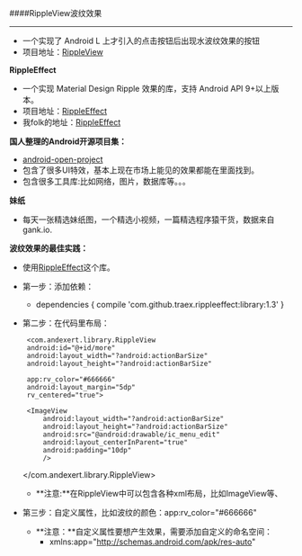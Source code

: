 ####RippleView波纹效果

---

-  一个实现了 Android L 上才引入的点击按钮后出现水波纹效果的按钮
-  项目地址：[RippleView](https://github.com/siriscac/RippleView)

**RippleEffect**

-  一个实现 Material Design Ripple 效果的库，支持 Android API 9+以上版本。
-  项目地址：[RippleEffect](https://github.com/traex/RippleEffect)
-  我folk的地址：[RippleEffect](https://github.com/jackLi93/RippleEffect)

**国人整理的Android开源项目集：**

-  [android-open-project](https://github.com/Trinea/android-open-project)  
-  包含了很多UI特效，基本上现在市场上能见的效果都能在里面找到。
-  包含很多工具库:比如网络，图片，数据库等。。。

**妹纸**

-  每天一张精选妹纸图，一个精选小视频，一篇精选程序猿干货，数据来自 gank.io.

**波纹效果的最佳实践：**

-  使用[RippleEffect](https://github.com/jackLi93/RippleEffect)这个库。
-  第一步：添加依赖：
	-  dependencies {
    compile 'com.github.traex.rippleeffect:library:1.3'
}
-  第二步：在代码里布局：

 		<com.andexert.library.RippleView
        android:id="@+id/more"
        android:layout_width="?android:actionBarSize"
        android:layout_height="?android:actionBarSize"

        app:rv_color="#666666"
        android:layout_margin="5dp"
        rv_centered="true">

        <ImageView
            android:layout_width="?android:actionBarSize"
            android:layout_height="?android:actionBarSize"
            android:src="@android:drawable/ic_menu_edit"
            android:layout_centerInParent="true"
            android:padding="10dp"
            />
	 </com.andexert.library.RippleView>

	-  **注意:**在RippleView中可以包含各种xml布局，比如ImageView等、
    
-  第三步：自定义属性，比如波纹的颜色：app:rv_color="#666666"
	-  **注意：**自定义属性要想产生效果，需要添加自定义的命名空间：
		-  xmlns:app="http://schemas.android.com/apk/res-auto"
